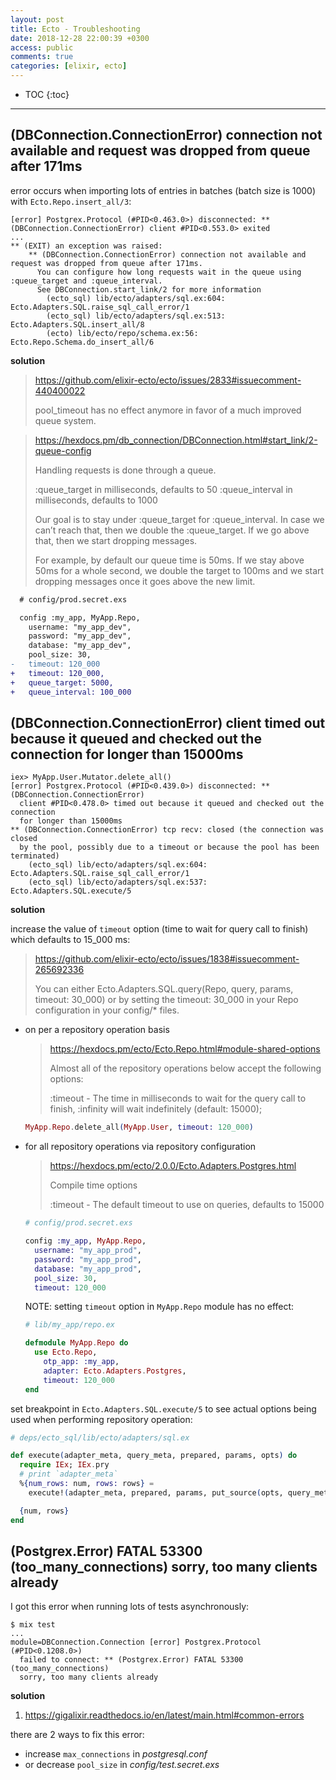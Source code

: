```yaml
---
layout: post
title: Ecto - Troubleshooting
date: 2018-12-28 22:00:39 +0300
access: public
comments: true
categories: [elixir, ecto]
---
```


<!-- more -->

* TOC
{:toc}
<hr>

(DBConnection.ConnectionError) connection not available and request was dropped from queue after 171ms
------------------------------------------------------------------------------------------------------

error occurs when importing lots of entries in batches (batch size is 1000)
with `Ecto.Repo.insert_all/3`:

```
[error] Postgrex.Protocol (#PID<0.463.0>) disconnected: ** (DBConnection.ConnectionError) client #PID<0.553.0> exited
...
** (EXIT) an exception was raised:
    ** (DBConnection.ConnectionError) connection not available and request was dropped from queue after 171ms.
      You can configure how long requests wait in the queue using :queue_target and :queue_interval.
      See DBConnection.start_link/2 for more information
        (ecto_sql) lib/ecto/adapters/sql.ex:604: Ecto.Adapters.SQL.raise_sql_call_error/1
        (ecto_sql) lib/ecto/adapters/sql.ex:513: Ecto.Adapters.SQL.insert_all/8
        (ecto) lib/ecto/repo/schema.ex:56: Ecto.Repo.Schema.do_insert_all/6
```

**solution**

> <https://github.com/elixir-ecto/ecto/issues/2833#issuecomment-440400022>
>
> pool_timeout has no effect anymore in favor of a much improved queue system.

> <https://hexdocs.pm/db_connection/DBConnection.html#start_link/2-queue-config>
>
> Handling requests is done through a queue.
>
> :queue_target in milliseconds, defaults to 50
> :queue_interval in milliseconds, defaults to 1000
>
> Our goal is to stay under :queue_target for :queue_interval. In case we
> can’t reach that, then we double the :queue_target. If we go above that,
> then we start dropping messages.
>
> For example, by default our queue time is 50ms. If we stay above 50ms
> for a whole second, we double the target to 100ms and we start dropping
> messages once it goes above the new limit.

```diff
  # config/prod.secret.exs

  config :my_app, MyApp.Repo,
    username: "my_app_dev",
    password: "my_app_dev",
    database: "my_app_dev",
    pool_size: 30,
-   timeout: 120_000
+   timeout: 120_000,
+   queue_target: 5000,
+   queue_interval: 100_000
```

(DBConnection.ConnectionError) client timed out because it queued and checked out the connection for longer than 15000ms
------------------------------------------------------------------------------------------------------------------------

```
iex> MyApp.User.Mutator.delete_all()
[error] Postgrex.Protocol (#PID<0.439.0>) disconnected: ** (DBConnection.ConnectionError)
  client #PID<0.478.0> timed out because it queued and checked out the connection
  for longer than 15000ms
** (DBConnection.ConnectionError) tcp recv: closed (the connection was closed
  by the pool, possibly due to a timeout or because the pool has been terminated)
    (ecto_sql) lib/ecto/adapters/sql.ex:604: Ecto.Adapters.SQL.raise_sql_call_error/1
    (ecto_sql) lib/ecto/adapters/sql.ex:537: Ecto.Adapters.SQL.execute/5
```

**solution**

increase the value of `timeout` option (time to wait for query call to finish)
which defaults to 15_000 ms:

> <https://github.com/elixir-ecto/ecto/issues/1838#issuecomment-265692336>
>
> You can either Ecto.Adapters.SQL.query(Repo, query, params, timeout: 30_000)
> or by setting the timeout: 30_000 in your Repo configuration in your config/*
> files.

- on per a repository operation basis

  > <https://hexdocs.pm/ecto/Ecto.Repo.html#module-shared-options>
  >
  > Almost all of the repository operations below accept the following options:
  >
  > :timeout - The time in milliseconds to wait for the query call to finish,
  >   :infinity will wait indefinitely (default: 15000);

  ```elixir
  MyApp.Repo.delete_all(MyApp.User, timeout: 120_000)
  ```

- for all repository operations via repository configuration

  > <https://hexdocs.pm/ecto/2.0.0/Ecto.Adapters.Postgres.html>
  >
  > Compile time options
  >
  > :timeout - The default timeout to use on queries, defaults to 15000

  ```elixir
  # config/prod.secret.exs

  config :my_app, MyApp.Repo,
    username: "my_app_prod",
    password: "my_app_prod",
    database: "my_app_prod",
    pool_size: 30,
    timeout: 120_000
  ```

  NOTE: setting `timeout` option in `MyApp.Repo` module has no effect:

  ```elixir
  # lib/my_app/repo.ex

  defmodule MyApp.Repo do
    use Ecto.Repo,
      otp_app: :my_app,
      adapter: Ecto.Adapters.Postgres,
      timeout: 120_000
  end
  ```

set breakpoint in `Ecto.Adapters.SQL.execute/5` to see actual options being
used when performing repository operation:

```elixir
# deps/ecto_sql/lib/ecto/adapters/sql.ex

def execute(adapter_meta, query_meta, prepared, params, opts) do
  require IEx; IEx.pry
  # print `adapter_meta`
  %{num_rows: num, rows: rows} =
    execute!(adapter_meta, prepared, params, put_source(opts, query_meta))

  {num, rows}
end
```

(Postgrex.Error) FATAL 53300 (too_many_connections) sorry, too many clients already
-----------------------------------------------------------------------------------

I got this error when running lots of tests asynchronously:

```
$ mix test
...
module=DBConnection.Connection [error] Postgrex.Protocol (#PID<0.1208.0>)
  failed to connect: ** (Postgrex.Error) FATAL 53300 (too_many_connections)
  sorry, too many clients already
```

**solution**

1. <https://gigalixir.readthedocs.io/en/latest/main.html#common-errors>

there are 2 ways to fix this error:

- increase `max_connections` in _postgresql.conf_
- or decrease `pool_size` in _config/test.secret.exs_
